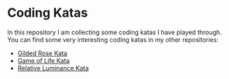 Coding Katas
============

In this repository I am collecting some coding katas I have played through. You can find some very interesting coding katas in my other repositories:

* [Gilded Rose Kata](https://github.com/codescape/gilded-rose-kata)
* [Game of Life Kata](https://github.com/codescape/game-of-life-kata)
* [Relative Luminance Kata](https://github.com/codescape/relative-luminance-kata)
